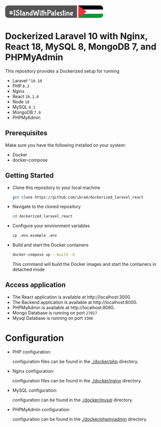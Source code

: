 [![StandWithPalestineBadge](https://raw.githubusercontent.com/saedyousef/StandWithPalestine/main/badges/flat/IStandWithPalestine.svg)](https://techforpalestine.org/learn-more)

# Dockerized Laravel 10 with Nginx, React 18, MySQL 8, MongoDB 7, and PHPMyAdmin

This repository provides a Dockerized setup for running

- Laravel `^10.10`
- PHP `8.3`
- Nginx
- React `18.2.0`
- Node `18`
- MySQL `8.1`
- MongoDB `7.0`
- PHPMyAdmin

## Prerequisites

Make sure you have the following installed on your system:

- Docker
- docker-compose

## Getting Started

- Clone this repository to your local machine
  ```sh
  git clone https://github.com/ibra4/dockerized_laravel_react
  ```
- Navigate to the cloned repository
  ```sh
  cd dockerized_laravel_react
  ```
- Configure your environment variables
  ```sh
  cp .env.example .env
  ```
- Build and start the Docker containers
  ```sh
  docker-compose up --build -d
  ```
  This command will build the Docker images and start the containers in detached mode

## Access application

- The React application is available at http://localhost:3000.
- The Backend application is available at http://localhost:8000.
- PHPMyAdmin is available at http://localhost:8080.
- Mongo Database is running on port `27027`
- Mysql Database is running on port `3306`

# Configuration

- PHP configuration:

  configuration files can be found in the [./docker/php](./docker/php) directory.

- Nginx configuration:

  configuration files can be found in the [./docker/nginx](./docker/nginx) directory.

- MySQL configuration:

  configuration can be found in the [./docker/mysql](./docker/mysql) directory.

- PHPMyAdmin configuration:

  configuration can be found in the [./docker/phpmyadmin](./docker/phpmyadmin) directory.
